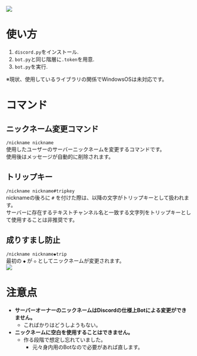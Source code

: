 ![](https://img.shields.io/badge/python-3.8%20or%20higher-blue)  
# 使い方  
1. `discord.py`をインストール.  
2. `bot.py`と同じ階層に`.token`を用意.  
3. `bot.py`を実行.   
  
※現状、使用しているライブラリの関係でWindowsOSは未対応です。  
  
# コマンド  
## ニックネーム変更コマンド  
`/nickname nickname`  
使用したユーザーのサーバーニックネームを変更するコマンドです。  
使用後はメッセージが自動的に削除されます。  
  
## トリップキー  
`/nickname nickname#tripkey`  
nicknameの後ろに `#` を付けた際は、以降の文字がトリップキーとして扱われます。  
サーバーに存在するテキストチャンネル名と一致する文字列をトリップキーとして使用することは非推奨です。  
  
## 成りすまし防止  
`/nickname nickname◆trip`  
最初の `◆` が `◇` としてニックネームが変更されます。  
![](https://i.imgur.com/Fx5vRFC.gif)  
  
# 注意点  
- **サーバーオーナーのニックネームはDiscordの仕様上Botによる変更ができません。**  
    - こればかりはどうしようもない。  
- **ニックネームに空白を使用することはできません。**  
    - 作る段階で想定し忘れていました。  
        - 元々身内用のBotなので必要があれば直します。  